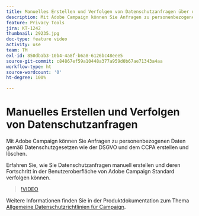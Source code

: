 ```yaml
---
title: Manuelles Erstellen und Verfolgen von Datenschutzanfragen über die Adobe Campaign-Benutzeroberfläche
description: Mit Adobe Campaign können Sie Anfragen zu personenbezogenen Daten gemäß Datenschutzgesetzen wie der DSGVO und dem CCPA erstellen und löschen. Erfahren Sie, wie Sie Datenschutzanfragen manuell erstellen und deren Fortschritt in der Benutzeroberfläche von Adobe Campaign Standard verfolgen können.
feature: Privacy Tools
jira: KT-1242
thumbnail: 29235.jpg
doc-type: feature video
activity: use
team: TM
exl-id: 850dbab3-10b4-4a8f-b6a8-6126bc48eee5
source-git-commit: c84867ef59a10448a377a959d0b67ae71343a4aa
workflow-type: ht
source-wordcount: '0'
ht-degree: 100%

---
```


# Manuelles Erstellen und Verfolgen von Datenschutzanfragen

Mit Adobe Campaign können Sie Anfragen zu personenbezogenen Daten gemäß Datenschutzgesetzen wie der DSGVO und dem CCPA erstellen und löschen.

Erfahren Sie, wie Sie Datenschutzanfragen manuell erstellen und deren Fortschritt in der Benutzeroberfläche von Adobe Campaign Standard verfolgen können.

>[!VIDEO](https://video.tv.adobe.com/v/29235?quality=12&learn=on)

Weitere Informationen finden Sie in der Produktdokumentation zum Thema [Allgemeine Datenschutzrichtlinien für Campaign](https://experienceleague.adobe.com/docs/campaign-standard/using/getting-started/privacy/privacy-management.html?lang=de).
